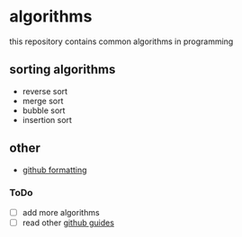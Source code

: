 # algorithms
this repository contains common algorithms in programming

## sorting algorithms
- reverse sort
- merge sort
- bubble sort
- insertion sort

## other
- [github formatting](https://help.github.com/en/github/writing-on-github/basic-writing-and-formatting-syntax)

### ToDo
- [ ] add more algorithms
- [ ] read other [github guides](https://guides.github.com/)
